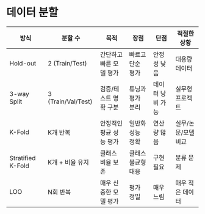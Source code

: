 # 데이터 분할
|방식|	분할 수|	목적|	장점|	단점|	적절한 상황|
|--|---|----|----|----|----|
|Hold-out|2 (Train/Test)|간단하고 빠른 모델 평가	|빠르고 단순	평가| 안정성 낮음|	대용량 데이터|
|3-way Split|	3 (Train/Val/Test)|	검증/테스트 명확 구분|	튜닝과 평가 분리|	데이터 낭비 가능|	실무형 프로젝트|
|K-Fold|	K개 반복|	안정적인 평균 성능 평가|	일반화 성능 정확|	연산량 많음|	실무/논문/모델 비교|
|Stratified K-Fold|	K개 + 비율 유지	|클래스 비율 보존	|클래스 불균형 대응	|구현 필요|	분류 문제|
|LOO|	N회 반복	|매우 신중한 모델 평가	|평가 정밀|	매우 느림|	매우 적은 데이터|